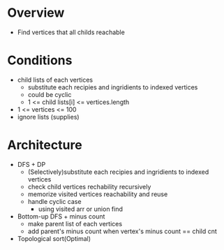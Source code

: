 # Overview
* Find vertices that all childs reachable

# Conditions
* child lists of each vertices
  * substitute each recipies and ingridients to indexed vertices
  * could be cyclic
  * 1 <= child lists[i] <= vertices.length
* 1 <= vertices <= 100
* ignore lists (supplies)

# Architecture
* DFS + DP
  * (Selectively)substitute each recipies and ingridients to indexed vertices
  * check child vertices rechability recursively
  * memorize visited vertices reachability and reuse
  * handle cyclic case
    * using visited arr or union find
* Bottom-up DFS + minus count
  * make parent list of each vertices
  * add parent's minus count when vertex's minus count == child cnt
* Topological sort(Optimal)